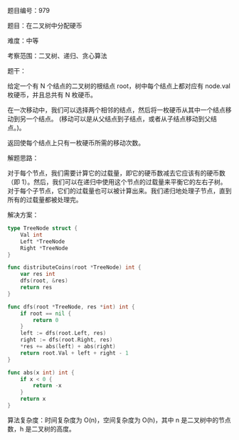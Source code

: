 题目编号：979

题目：在二叉树中分配硬币

难度：中等

考察范围：二叉树、递归、贪心算法

题干：

给定一个有 N 个结点的二叉树的根结点 root，树中每个结点上都对应有 node.val 枚硬币，并且总共有 N 枚硬币。

在一次移动中，我们可以选择两个相邻的结点，然后将一枚硬币从其中一个结点移动到另一个结点。 (移动可以是从父结点到子结点，或者从子结点移动到父结点。)。

返回使每个结点上只有一枚硬币所需的移动次数。

解题思路：

对于每个节点，我们需要计算它的过载量，即它的硬币数减去它应该有的硬币数（即 1）。然后，我们可以在递归中使用这个节点的过载量来平衡它的左右子树。对于每个子节点，它们的过载量也可以被计算出来。我们递归地处理子节点，直到所有的过载量都被处理完。

解决方案：

```go
type TreeNode struct {
    Val int
    Left *TreeNode
    Right *TreeNode
}

func distributeCoins(root *TreeNode) int {
    var res int
    dfs(root, &res)
    return res
}

func dfs(root *TreeNode, res *int) int {
    if root == nil {
        return 0
    }
    left := dfs(root.Left, res)
    right := dfs(root.Right, res)
    *res += abs(left) + abs(right)
    return root.Val + left + right - 1
}

func abs(x int) int {
    if x < 0 {
        return -x
    }
    return x
}
```

算法复杂度：时间复杂度为 O(n)，空间复杂度为 O(h)，其中 n 是二叉树中的节点数，h 是二叉树的高度。